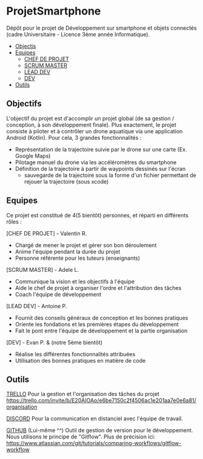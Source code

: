 # ProjetSmartphone

Dépôt pour le projet de Développement sur smartphone et objets connectés (cadre Universitaire - Licence 3ème année Informatique).

- [Objectis](#objectifs)
- [Equipes](#equipes)
  - [CHEF DE PROJET](#chef-de-projet)
  - [SCRUM MASTER](#scrum-master)
  - [LEAD DEV](#lead-dev)
  - [DEV](#dev)
- [Outils](#outils)

## Objectifs
L'objectif du projet est d'accomplir un projet global (de sa gestion / conception, à son développement finale).
Plus exactement, le projet consiste à piloter et à contrôler un drone aquatique via une application Android (Kotlin).
Pour cela, 3 grandes fonctionnalités :
- Représentation de la trajectoire suivie par le drone sur une carte (Ex. Google Maps)
- Pilotage manuel du drone via les accéléromètres du smartphone
- Définition de la trajectoire à partir de waypoints dessinés sur l'écran
  - sauvegarde de la trajectoire sous la forme d'un fichier permettant de rejouer la trajectoire (sous xcode)

## Equipes
Ce projet est constitué de 4(5 bientôt) personnes, et réparti en différents rôles :

[CHEF DE PROJET] - Valentin R.
- Chargé de mener le projet et gérer son bon déroulement
- Anime l'équipe pendant la durée du projet
- Personne référente pour les tuteurs (enseignants)

[SCRUM MASTER] - Adele L.
- Communique la vision et les objectifs à l'équipe
- Aide le chef de projet à organiser l'ordre et l'attribution des tâches
- Coach l'équipe de développement

[LEAD DEV] - Antoine P.
- Fournit des conseils généraux de conception et les bonnes pratiques
- Oriente les fondations et les premières étapes du développement
- Fait le pont entre l'équipe de développement et la partie organisation

[DEV] - Evan P. & (notre 5ème bientôt)
- Réalise les différentes fonctionnalités attribuées
- Utilisation des bonnes pratiques en matière de code


## Outils
[TRELLO](https://trello.com)
Pour la gestion et l'organisation des tâches du projet
https://trello.com/invite/b/E20AIOAo/e6be7150c2f4506ac1e201aa7e0e6a81/organisation

[DISCORD](https://discord.com)
Pour la communication en distanciel avec l'équipe de travail.

[GITHUB](https://github.com)
(Lui-même ^^) Outil de gestion de version pour le développement.
Nous utilisons le principe de "Gitflow". Plus de précision ici:
https://www.atlassian.com/git/tutorials/comparing-workflows/gitflow-workflow
